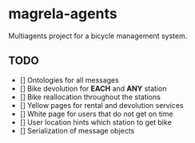 # magrela-agents
Multiagents project for a bicycle management system.


## TODO

- [] Ontologies for all messages
- [] Bike devolution for **EACH** and **ANY** station
- [] Bike reallocation throughout the stations
- [] Yellow pages for rental and devolution services
- [] White page for users that do not get on time
- [] User location hints which station to get bike
- [] Serialization of message objects
